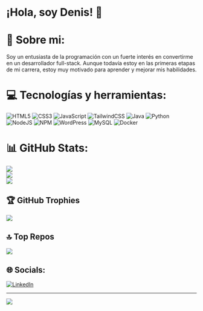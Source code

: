 # ¡Hola, soy Denis! 👋

# 💫 Sobre mi:
Soy un entusiasta de la programación con un fuerte interés en convertirme en un desarrollador full-stack. Aunque todavía estoy en las primeras etapas de mi carrera, estoy muy motivado para aprender y mejorar mis habilidades.


# 💻 Tecnologías y herramientas:

![HTML5](https://img.shields.io/badge/html5-%23E34F26.svg?style=for-the-badge&logo=html5&logoColor=white) ![CSS3](https://img.shields.io/badge/css3-%231572B6.svg?style=for-the-badge&logo=css3&logoColor=white) ![JavaScript](https://img.shields.io/badge/javascript-%23323330.svg?style=for-the-badge&logo=javascript&logoColor=%23F7DF1E) ![TailwindCSS](https://img.shields.io/badge/tailwindcss-%2338B2AC.svg?style=for-the-badge&logo=tailwind-css&logoColor=white)
![Java](https://img.shields.io/badge/java-%23ED8B00.svg?style=for-the-badge&logo=openjdk&logoColor=white) ![Python](https://img.shields.io/badge/python-3670A0?style=for-the-badge&logo=python&logoColor=ffdd54)
![NodeJS](https://img.shields.io/badge/node.js-6DA55F?style=for-the-badge&logo=node.js&logoColor=white) ![NPM](https://img.shields.io/badge/NPM-%23CB3837.svg?style=for-the-badge&logo=npm&logoColor=white)
![WordPress](https://img.shields.io/badge/WordPress-%23117AC9.svg?style=for-the-badge&logo=WordPress&logoColor=white) ![MySQL](https://img.shields.io/badge/mysql-%2300000f.svg?style=for-the-badge&logo=mysql&logoColor=white) ![Docker](https://img.shields.io/badge/docker-%230db7ed.svg?style=for-the-badge&logo=docker&logoColor=white)
# 📊 GitHub Stats:
![](https://github-readme-stats.vercel.app/api?username=N1sek&theme=onedark&hide_border=false&include_all_commits=false&count_private=false)<br/>
![](https://github-readme-streak-stats.herokuapp.com/?user=N1sek&theme=onedark&hide_border=false)<br/>
![](https://github-readme-stats.vercel.app/api/top-langs/?username=N1sek&theme=onedark&hide_border=false&include_all_commits=false&count_private=false&layout=compact)

## 🏆 GitHub Trophies
![](https://github-profile-trophy.vercel.app/?username=N1sek&theme=onedark&no-frame=false&no-bg=false&margin-w=4)

## 🔝 Top Repos
![](https://github-contributor-stats.vercel.app/api?username=N1sek&limit=5&theme=onedark&combine_all_yearly_contributions=true)


## 🌐 Socials:
[![LinkedIn](https://img.shields.io/badge/LinkedIn-%230077B5.svg?logo=linkedin&logoColor=white)](https://www.linkedin.com/in/deniscizma/) 

---
[![](https://visitcount.itsvg.in/api?id=N1sek&icon=0&color=0)](https://visitcount.itsvg.in)

<!--
**N1sek/N1sek** is a ✨ _special_ ✨ repository because its `README.md` (this file) appears on your GitHub profile.

Here are some ideas to get you started:

- 🔭 I’m currently working on ...
- 🌱 I’m currently learning ...
- 👯 I’m looking to collaborate on ...
- 🤔 I’m looking for help with ...
- 💬 Ask me about ...
- 📫 How to reach me: ...
- 😄 Pronouns: ...
- ⚡ Fun fact: ...
-->

